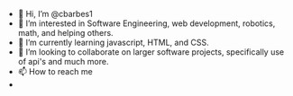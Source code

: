 - 👋 Hi, I’m @cbarbes1
- 👀 I’m interested in Software Engineering, web development, robotics, math, and helping others. 
- 🌱 I’m currently learning javascript, HTML, and CSS.
- 💞️ I’m looking to collaborate on larger software projects, specifically use of api's and much more.
- 📫 How to reach me 
- 
<!---
cbarbes1/cbarbes1 is a ✨ special ✨ repository because its `README.md` (this file) appears on your GitHub profile.
You can click the Preview link to take a look at your changes.
--->
